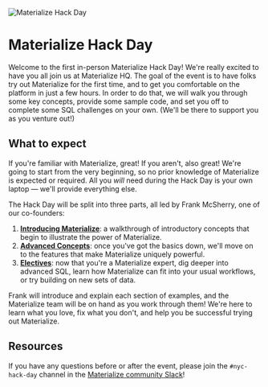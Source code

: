 ![Materialize Hack Day](https://github.com/MaterializeInc/mz-hack-day-july-2023/assets/11527560/d11c8817-52ab-4aeb-8b10-8ad604e2bc2d)

# Materialize Hack Day

Welcome to the first in-person Materialize Hack Day! We're really excited to have you all join us at Materialize HQ. The goal of the event is to have folks try out Materialize for the first time, and to get you comfortable on the platform in just a few hours. In order to do that, we will walk you through some key concepts, provide some sample code, and set you off to complete some SQL challenges on your own. (We'll be there to support you as you venture out!)

## What to expect

If you're familiar with Materialize, great! If you aren't, also great! We're going to start from the very beginning, so no prior knowledge of Materialize is expected or required. All you _will_ need during the Hack Day is your own laptop — we'll provide everything else.

The Hack Day will be split into three parts, all led by Frank McSherry, one of our co-founders:

1. **[Introducing Materialize](/worked_examples/1-introductory.md)**: a walkthrough of introductory concepts that begin to illustrate the power of Materialize.
2. **[Advanced Concepts](/worked_examples/2-advanced.md)**: once you've got the basics down, we'll move on to the features that make Materialize uniquely powerful.
3. **[Electives](/worked_examples/3-electives.md)**: now that you're a Materialize expert, dig deeper into advanced SQL, learn how Materialize can fit into your usual workflows, or try building on new sets of data.

Frank will introduce and explain each section of examples, and the Materialize team will be on hand as you work through them! We're here to learn what you love, fix what you don't, and help you be successful trying out Materialize.

## Resources

If you have any questions before or after the event, please join the `#nyc-hack-day` channel in the [Materialize community Slack](https://materialize.com/s/chat)!
